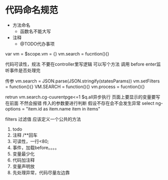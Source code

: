 # 代码命名规范

* 方法命名
    * 函数名不能大写
* 注释
    * @TODO代办事项
     

var  vm = $scope.vm = {}
vm.search = fucntion(){}

代码可读性，规法
不要在controller里写逻辑
可以写个方法 调用
before enter监听事件是否处理完

传参
vm.search = JSON.parse(JSON.stringify(statesParams))
vm.setFilters = function(){}
VM.SEARCH = function(){}
vm.process = fucntion(){}

retrun vm.search.cg-cuurentpge<=1
$q.all异步执行
页面上要显示的变量要写在前面  不然会报错
传入的参数要进行判断 假设不存在会不会发生异常
select ng-options  = "item.id as item.name item in items"

filters  过滤值  应该定义一个公共的方法


1. todo 
2. 注释 /**回车
3. 可读性，一行<80;
4. 事件，加载before。。。。
5. 变量最少化
6. 代码加注释
7. 变量声明放
8. 先处理异常，代码尽量左边靠